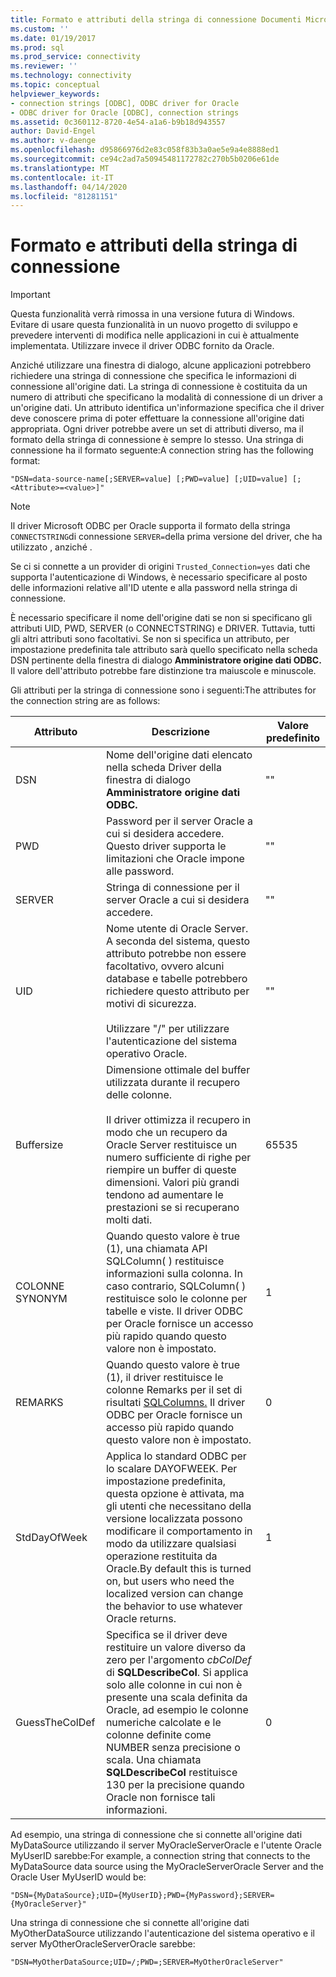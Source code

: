 ```yaml
---
title: Formato e attributi della stringa di connessione Documenti Microsoft
ms.custom: ''
ms.date: 01/19/2017
ms.prod: sql
ms.prod_service: connectivity
ms.reviewer: ''
ms.technology: connectivity
ms.topic: conceptual
helpviewer_keywords:
- connection strings [ODBC], ODBC driver for Oracle
- ODBC driver for Oracle [ODBC], connection strings
ms.assetid: 0c360112-8720-4e54-a1a6-b9b18d943557
author: David-Engel
ms.author: v-daenge
ms.openlocfilehash: d95866976d2e83c058f83b3a0ae5e9a4e8888ed1
ms.sourcegitcommit: ce94c2ad7a50945481172782c270b5b0206e61de
ms.translationtype: MT
ms.contentlocale: it-IT
ms.lasthandoff: 04/14/2020
ms.locfileid: "81281151"
---
```

# <a name="connection-string-format-and-attributes"></a>Formato e attributi della stringa di connessione
> [!IMPORTANT]  
>  Questa funzionalità verrà rimossa in una versione futura di Windows. Evitare di usare questa funzionalità in un nuovo progetto di sviluppo e prevedere interventi di modifica nelle applicazioni in cui è attualmente implementata. Utilizzare invece il driver ODBC fornito da Oracle.  
  
 Anziché utilizzare una finestra di dialogo, alcune applicazioni potrebbero richiedere una stringa di connessione che specifica le informazioni di connessione all'origine dati. La stringa di connessione è costituita da un numero di attributi che specificano la modalità di connessione di un driver a un'origine dati. Un attributo identifica un'informazione specifica che il driver deve conoscere prima di poter effettuare la connessione all'origine dati appropriata. Ogni driver potrebbe avere un set di attributi diverso, ma il formato della stringa di connessione è sempre lo stesso. Una stringa di connessione ha il formato seguente:A connection string has the following format:  
  
```  
"DSN=data-source-name[;SERVER=value] [;PWD=value] [;UID=value] [;<Attribute>=<value>]"  
```  
  
> [!NOTE]  
>  Il driver Microsoft ODBC per Oracle supporta il formato della stringa `CONNECTSTRING`di connessione `SERVER=`della prima versione del driver, che ha utilizzato , anziché .  
  
 Se ci si connette a un provider di origini `Trusted_Connection=yes` dati che supporta l'autenticazione di Windows, è necessario specificare al posto delle informazioni relative all'ID utente e alla password nella stringa di connessione.  
  
 È necessario specificare il nome dell'origine dati se non si specificano gli attributi UID, PWD, SERVER (o CONNECTSTRING) e DRIVER. Tuttavia, tutti gli altri attributi sono facoltativi. Se non si specifica un attributo, per impostazione predefinita tale attributo sarà quello specificato nella scheda DSN pertinente della finestra di dialogo **Amministratore origine dati ODBC.** Il valore dell'attributo potrebbe fare distinzione tra maiuscole e minuscole.  
  
 Gli attributi per la stringa di connessione sono i seguenti:The attributes for the connection string are as follows:  
  
|Attributo|Descrizione|Valore predefinito|  
|---------------|-----------------|-------------------|  
|DSN|Nome dell'origine dati elencato nella scheda Driver della finestra di dialogo **Amministratore origine dati ODBC.**|""|  
|PWD|Password per il server Oracle a cui si desidera accedere. Questo driver supporta le limitazioni che Oracle impone alle password.|""|  
|SERVER|Stringa di connessione per il server Oracle a cui si desidera accedere.|""|  
|UID|Nome utente di Oracle Server. A seconda del sistema, questo attributo potrebbe non essere facoltativo, ovvero alcuni database e tabelle potrebbero richiedere questo attributo per motivi di sicurezza.<br /><br /> Utilizzare "/" per utilizzare l'autenticazione del sistema operativo Oracle.|""|  
|Buffersize|Dimensione ottimale del buffer utilizzata durante il recupero delle colonne.<br /><br /> Il driver ottimizza il recupero in modo che un recupero da Oracle Server restituisce un numero sufficiente di righe per riempire un buffer di queste dimensioni. Valori più grandi tendono ad aumentare le prestazioni se si recuperano molti dati.|65535|  
|COLONNE SYNONYM|Quando questo valore è true (1), una chiamata API SQLColumn( ) restituisce informazioni sulla colonna. In caso contrario, SQLColumn( ) restituisce solo le colonne per tabelle e viste. Il driver ODBC per Oracle fornisce un accesso più rapido quando questo valore non è impostato.|1|  
|REMARKS|Quando questo valore è true (1), il driver restituisce le colonne Remarks per il set di risultati [SQLColumns.](../../odbc/microsoft/level-1-api-functions-odbc-driver-for-oracle.md) Il driver ODBC per Oracle fornisce un accesso più rapido quando questo valore non è impostato.|0|  
|StdDayOfWeek|Applica lo standard ODBC per lo scalare DAYOFWEEK. Per impostazione predefinita, questa opzione è attivata, ma gli utenti che necessitano della versione localizzata possono modificare il comportamento in modo da utilizzare qualsiasi operazione restituita da Oracle.By default this is turned on, but users who need the localized version can change the behavior to use whatever Oracle returns.|1|  
|GuessTheColDef|Specifica se il driver deve restituire un valore diverso da zero per l'argomento *cbColDef* di **SQLDescribeCol**. Si applica solo alle colonne in cui non è presente una scala definita da Oracle, ad esempio le colonne numeriche calcolate e le colonne definite come NUMBER senza precisione o scala. Una chiamata **SQLDescribeCol** restituisce 130 per la precisione quando Oracle non fornisce tali informazioni.|0|  
  
 Ad esempio, una stringa di connessione che si connette all'origine dati MyDataSource utilizzando il server MyOracleServerOracle e l'utente Oracle MyUserID sarebbe:For example, a connection string that connects to the MyDataSource data source using the MyOracleServerOracle Server and the Oracle User MyUserID would be:  
  
```  
"DSN={MyDataSource};UID={MyUserID};PWD={MyPassword};SERVER={MyOracleServer}"  
```  
  
 Una stringa di connessione che si connette all'origine dati MyOtherDataSource utilizzando l'autenticazione del sistema operativo e il server MyOtherOracleServerOracle sarebbe:  
  
```  
"DSN=MyOtherDataSource;UID=/;PWD=;SERVER=MyOtherOracleServer"  
```
